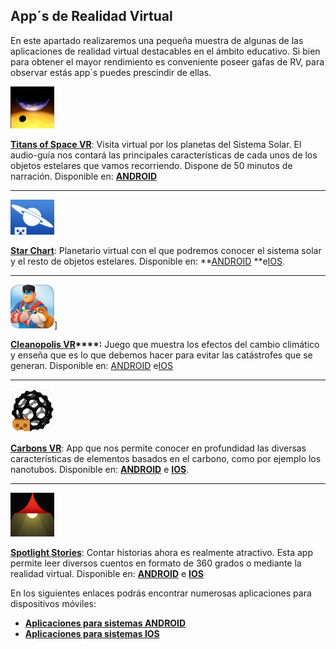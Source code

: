 ## App´s de Realidad Virtual

En este apartado realizaremos una pequeña muestra de algunas de las aplicaciones de realidad virtual destacables en el ámbito educativo. Si bien para obtener el mayor rendimiento es conveniente poseer gafas de RV, para observar estás app´s puedes prescindir de ellas.

<img src='img/titans_of_space.png' alt='' width='70'/>

**[Titans of Space VR](http://www.titansofspacevr.com/)**: Visita virtual por los planetas del Sistema Solar. El audio-guía nos contará las principales características de cada unos de los objetos estelares que vamos recorriendo. Dispone de 50 minutos de narración. Disponible en: **[ANDROID](https://play.google.com/store/apps/details?id=com.drashvr.titansofspacecb&hl=es)**

---

<img src='img/star_chart.png' alt='' width='70'/>

**[Star Chart](https://www.facebook.com/StarChart)**: Planetario virtual con el que podremos conocer el sistema solar y el resto de objetos estelares. Disponible en: **[ANDROID](https://play.google.com/store/apps/details?id=com.escapistgames.starchartvr&hl=en_GB) **e[IOS](https://itunes.apple.com/gb/app/star-chart-vr/id1083945479?mt=8).  

---

<img src='img/cleanopolisvr.png' alt='' width='70'/>]

**[Cleanopolis VR](https://www.edf.fr/)****:** Juego que muestra los efectos del cambio climático y enseña que es lo que debemos hacer para evitar las catástrofes que se generan. Disponible en: [ANDROID](https://play.google.com/store/apps/details?id=com.bulkypix.cleanopolis&hl=en_GB) e[IOS](https://itunes.apple.com/gb/app/cleanopolis-vr/id1045463085?mt=8)  
  
---

<img src='img/carbonsvr.png' alt='' width='70'/>  

**[Carbons VR](http://educhem-vr.com/)**: App que nos permite conocer en profundidad las diversas características de elementos basados en el carbono, como por ejemplo los nanotubos. Disponible en: [**ANDROID**](https://play.google.com/store/apps/details?id=com.EduChem&hl=es) e [**IOS**](https://itunes.apple.com/mx/app/learning-carbons-vr/id1180338905?l=en&mt=8).

---

<img src='img/spotlight-stories.png' alt='' width='70'/>

**[Spotlight Stories](https://atap.google.com/spotlight-stories/)**: Contar historias ahora es realmente atractivo. Esta app permite leer diversos cuentos en formato de 360 grados o mediante la realidad virtual. Disponible en: **[ANDROID](https://play.google.com/store/apps/details?id=com.google.android.spotlightstories&hl=en)** e [**IOS**](https://itunes.apple.com/us/app/google-spotlight-stories/id974739483?mt=8)  

En los siguientes enlaces podrás encontrar numerosas aplicaciones para dispositivos móviles:

* **[Aplicaciones para sistemas ANDROID](https://play.google.com/store/search?q=VR&c=apps)**
* **[Aplicaciones para sistemas IOS](https://www.vr-iphone.com/game-list/)**